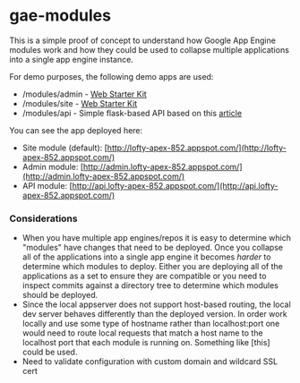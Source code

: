 # gae-modules

This is a simple proof of concept to understand how Google App Engine modules work and how they could be used to collapse multiple applications into a single app engine instance.

For demo purposes, the following demo apps are used:

* /modules/admin - [Web Starter Kit](https://developers.google.com/web/starter-kit/)
* /modules/site - [Web Starter Kit](https://developers.google.com/web/starter-kit/)
* /modules/api - Simple flask-based API based on this [article](http://blog.miguelgrinberg.com/post/designing-a-restful-api-with-python-and-flask)

You can see the app deployed here:

* Site module (default): [http://lofty-apex-852.appspot.com/](http://lofty-apex-852.appspot.com/)
* Admin module: [http://admin.lofty-apex-852.appspot.com/](http://admin.lofty-apex-852.appspot.com/)
* API module: [http://api.lofty-apex-852.appspot.com/](http://api.lofty-apex-852.appspot.com/)

### Considerations

* When you have multiple app engines/repos it is easy to determine which "modules" have changes that need to be deployed.  Once you collapse all of the applications into a single app engine it becomes _harder_ to determine which modules to deploy.  Either you are deploying all of the applications as a set to ensure they are compatible or you need to inspect commits against a directory tree to determine which modules should be deployed.
* Since the local appserver does not support host-based routing, the local dev server behaves differently than the deployed version.  In order work locally and use some type of hostname rather than localhost:port one would need to route local requests that match a host name to the localhost port that each module is running on.  Something like [this] could be used.
* Need to validate configuration with custom domain and wildcard SSL cert


